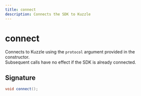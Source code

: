 ```yaml
---
title: connect
description: Connects the SDK to Kuzzle
---
```


# connect

Connects to Kuzzle using the `protocol` argument provided in the constructor.  
Subsequent calls have no effect if the SDK is already connected.

## Signature

```cpp
void connect();
```
